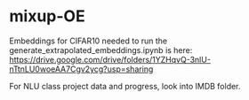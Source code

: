# mixup-OE

Embeddings for CIFAR10 needed to run the generate_extrapolated_embeddings.ipynb is here: https://drive.google.com/drive/folders/1YZHqvQ-3nlU-nTtnLU0woeAA7Cgv2ycg?usp=sharing

For NLU class project data and progress, look into IMDB folder.
